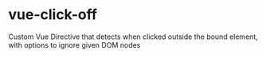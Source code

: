 # vue-click-off
Custom Vue Directive that detects when clicked outside the bound element, with options to ignore given DOM nodes
